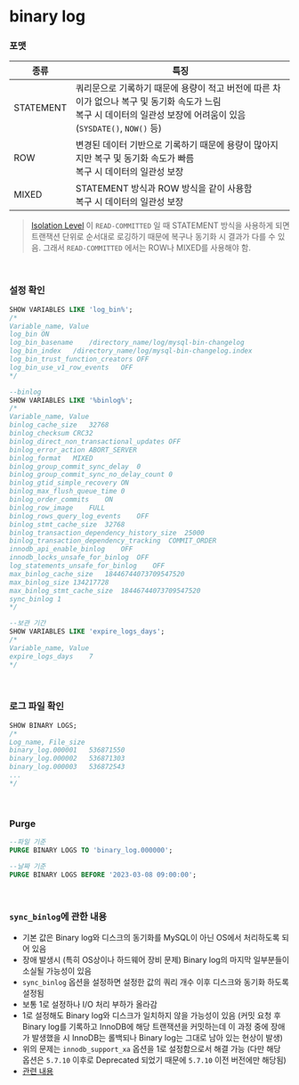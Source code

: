 binary log
===

### 포맷
|종류|특징|
|-|-|
|STATEMENT|쿼리문으로 기록하기 때문에 용량이 적고 버전에 따른 차이가 없으나 복구 및 동기화 속도가 느림<br>복구 시 데이터의 일관성 보장에 어려움이 있음 (`SYSDATE()`, `NOW()` 등)|
|ROW|변경된 데이터 기반으로 기록하기 때문에 용량이 많아지지만 복구 및 동기화 속도가 빠름<br>복구 시 데이터의 일관성 보장|
|MIXED|STATEMENT 방식과 ROW 방식을 같이 사용함<br>복구 시 데이터의 일관성 보장|
>[Isolation Level](../isolation-level/README.md) 이 `READ-COMMITTED` 일 때 STATEMENT 방식을 사용하게 되면 트랜잭션 단위로 순서대로 로깅하기 때문에 복구나 동기화 시 결과가 다를 수 있음. 그래서 `READ-COMMITTED` 에서는 ROW나 MIXED를 사용해야 함.

<br>

### 설정 확인
```sql
SHOW VARIABLES LIKE 'log_bin%';
/*
Variable_name, Value
log_bin	ON
log_bin_basename	/directory_name/log/mysql-bin-changelog
log_bin_index	/directory_name/log/mysql-bin-changelog.index
log_bin_trust_function_creators	OFF
log_bin_use_v1_row_events	OFF
*/

--binlog
SHOW VARIABLES LIKE '%binlog%';
/*
Variable_name, Value
binlog_cache_size	32768
binlog_checksum	CRC32
binlog_direct_non_transactional_updates	OFF
binlog_error_action	ABORT_SERVER
binlog_format	MIXED
binlog_group_commit_sync_delay	0
binlog_group_commit_sync_no_delay_count	0
binlog_gtid_simple_recovery	ON
binlog_max_flush_queue_time	0
binlog_order_commits	ON
binlog_row_image	FULL
binlog_rows_query_log_events	OFF
binlog_stmt_cache_size	32768
binlog_transaction_dependency_history_size	25000
binlog_transaction_dependency_tracking	COMMIT_ORDER
innodb_api_enable_binlog	OFF
innodb_locks_unsafe_for_binlog	OFF
log_statements_unsafe_for_binlog	OFF
max_binlog_cache_size	18446744073709547520
max_binlog_size	134217728
max_binlog_stmt_cache_size	18446744073709547520
sync_binlog	1
*/

--보관 기간
SHOW VARIABLES LIKE 'expire_logs_days';
/*
Variable_name, Value
expire_logs_days	7
*/
```

<br>

### 로그 파일 확인
```sql
SHOW BINARY LOGS;
/*
Log_name, File_size
binary_log.000001	536871550
binary_log.000002	536871303
binary_log.000003	536872543
...
*/
```

<br>

### Purge
```sql
--파일 기준
PURGE BINARY LOGS TO 'binary_log.000000';

--날짜 기준
PURGE BINARY LOGS BEFORE '2023-03-08 09:00:00';
```

<br>

### `sync_binlog`에 관한 내용
* 기본 값은 Binary log와 디스크의 동기화를 MySQL이 아닌 OS에서 처리하도록 되어 있음
* 장애 발생시 (특히 OS상이나 하드웨어 장비 문제) Binary log의 마지막 일부분들이 소실될 가능성이 있음
* `sync_binlog` 옵션을 설정하면 설정한 값의 쿼리 개수 이후 디스크와 동기화 하도록 설정됨
* 보통 1로 설정하나 I/O 처리 부하가 올라감
* 1로 설정해도 Binary log와 디스크가 일치하지 않을 가능성이 있음 (커밋 요청 후 Binary log를 기록하고 InnoDB에 해당 트랜잭션을 커밋하는데 이 과정 중에 장애가 발생했을 시 InnoDB는 롤백되나 Binary log는 그대로 남아 있는 현상이 발생)
* 위의 문제는 `innodb_support_xa` 옵션을 1로 설정함으로서 해결 가능 (다만 해당 옵션은 `5.7.10` 이후로 Deprecated 되었기 때문에 `5.7.10` 이전 버전에만 해당됨)
* [관련 내용](https://dev.mysql.com/doc/refman/5.7/en/innodb-parameters.html#sysvar_innodb_support_xa)

<br>

